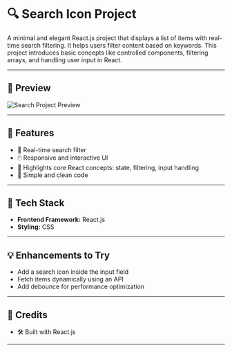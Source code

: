 # 🔍 Search Icon Project

A minimal and elegant React.js project that displays a list of items with real-time search filtering. It helps users filter content based on keywords. This project introduces basic concepts like controlled components, filtering arrays, and handling user input in React.

---

## 📸 Preview

![Search Project Preview](./screenshot.png) <!-- Replace with your screenshot path -->

---

## 🧠 Features

- 🔎 Real-time search filter
- 🖱️ Responsive and interactive UI
- 🎯 Highlights core React concepts: state, filtering, input handling
- 🧼 Simple and clean code

---

## 🔧 Tech Stack

- **Frontend Framework:** React.js
- **Styling:** CSS

---

## 💡 Enhancements to Try

- Add a search icon inside the input field
- Fetch items dynamically using an API
- Add debounce for performance optimization

---

## 🙌 Credits

- 🛠️ Built with React.js 

---


